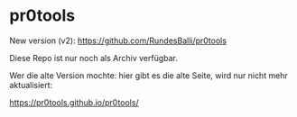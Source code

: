 # pr0tools
New version (v2): https://github.com/RundesBalli/pr0tools

Diese Repo ist nur noch als Archiv verfügbar.

Wer die alte Version mochte: hier gibt es die alte Seite, wird nur nicht mehr aktualisiert:

https://pr0tools.github.io/pr0tools/
